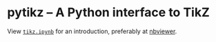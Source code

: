 # pytikz – A Python interface to TikZ

View [`tikz.ipynb`](tikz.ipynb) for an introduction, preferably at [nbviewer](https://nbviewer.jupyter.org/github/allefeld/pytikz/blob/master/tikz.ipynb).
